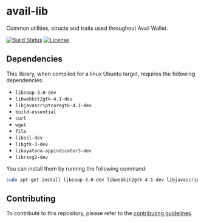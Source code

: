 # avail-lib

Common utilities, structs and traits used throughout Avail Wallet.

[![Build Status](https://github.com/AvailX/avail-lib/actions/workflows/rust.yml/badge.svg)](https://github.com/availx/avail-lib/actions) [![License](https://img.shields.io/badge/License-Apache_2.0-blue.svg)](https://opensource.org/licenses/Apache-2.0)

## Dependencies

This library, when compiled for a linux Ubuntu target, requires the following dependencies:

- `libsoup-3.0-dev`
- `libwebkit2gtk-4.1-dev`
- `libjavascriptcoregtk-4.1-dev`
- `build-essential`
- `curl`
- `wget`
- `file`
- `libssl-dev`
- `libgtk-3-dev`
- `libayatana-appindicator3-dev`
- `librsvg2-dev`

You can install them by running the following command:

```bash
sudo apt-get install libsoup-3.0-dev libwebkit2gtk-4.1-dev libjavascriptcoregtk-4.1-dev build-essential curl wget file libssl-dev libgtk-3-dev libayatana-appindicator3-dev librsvg2-dev
```

## Contributing

To contribute to this repository, please refer to the [contributing guidelines](CONTRIBUTING.md).
